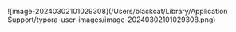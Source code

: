 ![image-20240302101029308](/Users/blackcat/Library/Application Support/typora-user-images/image-20240302101029308.png)